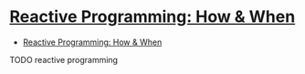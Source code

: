 # [Reactive Programming: How & When](https://www.itembase.com/resources/blog/tech/reactive-model-how-when/)

- [Reactive Programming: How & When](#reactive-programming-how--when)









TODO reactive programming